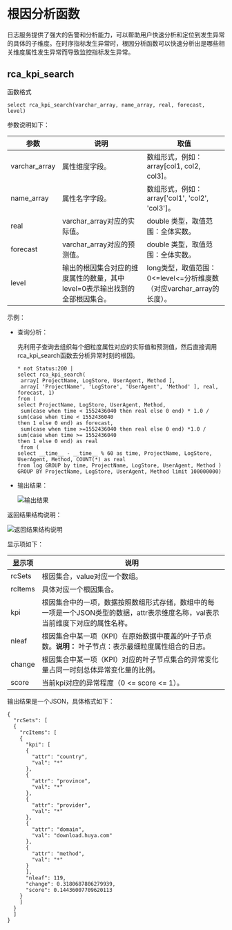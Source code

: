 # 根因分析函数

日志服务提供了强大的告警和分析能力，可以帮助用户快速分析和定位到发生异常的具体的子维度。在时序指标发生异常时，根因分析函数可以快速分析出是哪些相关维度属性发生异常而导致监控指标发生异常。

## rca\_kpi\_search

函数格式

```
select rca_kpi_search(varchar_array, name_array, real, forecast, level)
```

参数说明如下：

|参数|说明|取值|
|--|--|--|
|varchar\_array|属性维度字段。|数组形式，例如：array\[col1, col2, col3\]。|
|name\_array|属性名字字段。|数组形式，例如：array\['col1', 'col2', 'col3'\]。|
|real|varchar\_array对应的实际值。|double 类型，取值范围：全体实数。|
|forecast|varchar\_array对应的预测值。|double 类型，取值范围：全体实数。|
|level|输出的根因集合对应的维度属性的数量，其中level=0表示输出找到的全部根因集合。|long类型，取值范围：0<=level<=分析维度数（对应varchar\_array的长度）。|

示例：

-   查询分析：

    先利用子查询去组织每个细粒度属性对应的实际值和预测值，然后直接调用rca\_kpi\_search函数去分析异常时刻的根因。

    ```
    * not Status:200 | 
    select rca_kpi_search(
     array[ ProjectName, LogStore, UserAgent, Method ],
     array[ 'ProjectName', 'LogStore', 'UserAgent', 'Method' ], real, forecast, 1) 
    from ( 
    select ProjectName, LogStore, UserAgent, Method,
     sum(case when time < 1552436040 then real else 0 end) * 1.0 / sum(case when time < 1552436040 
    then 1 else 0 end) as forecast,
     sum(case when time >=1552436040 then real else 0 end) *1.0 / sum(case when time >= 1552436040 
    then 1 else 0 end) as real
     from ( 
    select __time__ - __time__ % 60 as time, ProjectName, LogStore, UserAgent, Method, COUNT(*) as real 
    from log GROUP by time, ProjectName, LogStore, UserAgent, Method ) 
    GROUP BY ProjectName, LogStore, UserAgent, Method limit 100000000)
    ```

-   输出结果：

    ![输出结果](https://static-aliyun-doc.oss-accelerate.aliyuncs.com/assets/img/zh-CN/5340559951/p41211.png)


返回结果结构说明：

![返回结果结构说明](https://static-aliyun-doc.oss-accelerate.aliyuncs.com/assets/img/zh-CN/5340559951/p41212.png)

显示项如下：

|显示项|说明|
|---|--|
|rcSets|根因集合，value对应一个数组。|
|rcItems|具体对应一个根因集合。|
|kpi|根因集合中的一项，数据按照数组形式存储，数组中的每一项是一个JSON类型的数据，attr表示维度名称，val表示当前维度下对应的属性名称。|
|nleaf|根因集合中某一项（KPI）在原始数据中覆盖的叶子节点数。**说明：** 叶子节点：表示最细粒度属性组合的日志。 |
|change|根因集合中某一项（KPI）对应的叶子节点集合的异常变化量占同一时刻总体异常变化量的比例。|
|score|当前kpi对应的异常程度（0 <= score <= 1）。|

输出结果是一个JSON，具体格式如下：

```
{
  "rcSets": [
  {
    "rcItems": [
    {
      "kpi": [
      {
        "attr": "country",
        "val": "*"
      },
      {
        "attr": "province",
        "val": "*"
      },
      {
        "attr": "provider",
        "val": "*"
      },
      {
        "attr": "domain",
        "val": "download.huya.com"
      },
      {
        "attr": "method",
        "val": "*"
      }
      ],
      "nleaf": 119,
      "change": 0.3180687806279939,
      "score": 0.14436007709620113
    }
    ]
  }
  ]
}
```

